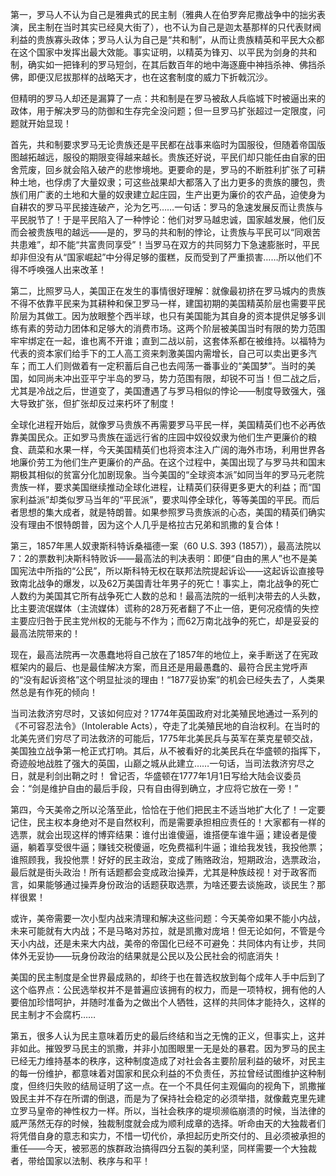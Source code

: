 第一，罗马人不认为自己是雅典式的民主制（雅典人在伯罗奔尼撒战争中的拙劣表演，民主制在当时其实已经臭大街了），也不认为自己是迦太基那样的只代表财阀利益的贵族寡头政体；罗马人认为自己是“共和制”，从而让贵族精英和平民大众都在这个国家中发挥出最大效能。事实证明，以精英为锋刃、以平民为剑身的共和制，确实如一把锋利的罗马短剑，在其后数百年的地中海逐鹿中神挡杀神、佛挡杀佛，即便汉尼拔那样的战略天才，也在这套制度的威力下折戟沉沙。

 但精明的罗马人却还是漏算了一点：共和制是在罗马被敌人兵临城下时被逼出来的政体，用于解决罗马的防御和生存完全没问题；但一旦罗马扩张超过一定限度，问题就开始显现！

 首先，共和制要求罗马无论贵族还是平民都在战事来临时为国服役，但随着帝国版图越拓越远，服役的期限变得越来越长。贵族还好说，平民们却只能任由自家的田舍荒废，回乡就会陷入破产的悲惨境地。更要命的是，罗马的不断胜利扩张了可耕种土地，也俘虏了大量奴隶；可这些战果却大都落入了出力更多的贵族的腰包，贵族们用广袤的土地和大量的奴隶建立起庄园，生产出更为廉价的农产品，迫使身为自耕农的罗马平民接连破产，沦为乞丐……一句话：罗马的急速发展反而让贵族与平民脱节了！于是平民陷入了一种悖论：他们对罗马越忠诚，国家越发展，他们反而会被贵族甩的越远——是的，罗马的共和制的悖论，让贵族与平民可以“同艰苦共患难”，却不能“共富贵同享受”！当罗马在双方的共同努力下急速膨胀时，平民却非但没有从“国家崛起”中分得足够的蛋糕，反而受到了严重损害……所以他们不得不呼唤强人出来改革！



第二，比照罗马人，美国正在发生的事情很好理解：就像最初挤在罗马城内的贵族不得不依靠平民来为其耕种和保卫罗马一样，建国初期的美国精英阶层也需要平民阶层为其做工。因为放眼整个西半球，也只有美国能为其自身的资本提供足够多训练有素的劳动力团体和足够大的消费市场。这两个阶层被美国当时有限的势力范围牢牢绑定在一起，谁也离不开谁；直到二战以前，这套体系都在被维持。以福特为代表的资本家们给手下的工人高工资来刺激美国内需增长，自己可以卖出更多汽车；而工人们则做着有一定积蓄后自己也去闯荡一番事业的“美国梦”。当时的美国，如同尚未冲出亚平宁半岛的罗马，势力范围有限，却锐不可当！但二战之后，尤其是冷战之后，世道变了，美国遭遇了与罗马相似的悖论——制度导致强大，强大导致扩张，但扩张却反过来朽坏了制度！  

全球化进程开始后，就像罗马贵族不再需要罗马平民一样，美国精英们也不必再依靠美国民众。正如罗马贵族在遥远行省的庄园中奴役奴隶为他们生产更廉价的粮食、蔬菜和水果一样，今天美国精英们也将资本注入广阔的海外市场，利用世界各地廉价劳工为他们生产更廉价的产品。在这个过程中，美国出现了与罗马共和国末期极其相似的贫富分化加剧现象。当今美国的“全球资本派”如同当年的罗马元老院贵族一样，要求美国继续推动全球化进程，让精英们获得更多更大的利益；而“国家利益派”却类似罗马当年的“平民派”，要求叫停全球化，等等美国的平民。而后者思想的集大成者，就是特朗普。如果参照罗马贵族派的心态，美国的精英们确实没有理由不恨特朗普，因为这个人几乎是格拉古兄弟和凯撒的复合体！





第三，1857年黑人奴隶斯科特诉桑福德一案（60 U.S. 393 (1857)），最高法院以7：2的票数判决斯科特败诉——最高法的判决表明：即便“自由的黑人”也不是美国宪法中所指的“公民”，所以斯科特无权在联邦法院提起诉讼——这起诉讼直接导致南北战争的爆发，以及62万美国青壮年男子的死亡！事实上，南北战争的死亡人数约为美国其它所有战争死亡人数的总和！最高法院的一纸判决带去的人头数，比主要流氓媒体（主流媒体）谎称的28万死者翻了不止一倍，更何况疫情的失控主要应归咎于民主党州权的无能与不作为；而62万南北战争的死亡，却是妥妥的最高法院带来的！ 

现在，最高法院再一次愚蠢地将自己放在了1857年的地位上，亲手断送了在宪政框架内的最后、也是最佳解决方案，而且还是用最愚蠢的、最符合民主党呼声的“没有起诉资格”这个明显扯淡的理由！“1877妥协案”的机会已经失去了，人类果然总是有作死的倾向！ 

当司法救济穷尽时，又该如何应对？1774年英国政府对北美殖民地通过一系列的《不可容忍法令》（Intolerable Acts），夺走了北美殖民地的自治权利。在当时的北美先贤们穷尽了司法救济的可能后，1775年北美民兵与英军在莱克星顿交战，美国独立战争第一枪正式打响。其后，从不被看好的北美民兵在华盛顿的指挥下，奇迹般地战胜了强大的英国，山巅之城从此建立……一句话，当司法救济穷尽之日，就是利剑出鞘之时！ 曾记否，华盛顿在1777年1月1日写给大陆会议委员会：“剑是维护自由的最后手段，只有自由得到确立，才应将它放在一旁！”



第四，今天美帝之所以沦落至此，恰恰在于他们把民主不适当地扩大化了！一定要记住，民主权本身绝对不是自然权利，而是需要承担相应责任的！大家都有一样的选票，就会出现这样的博弈结果：谁付出谁傻逼，谁搭便车谁牛逼；建设者是傻逼，躺着享受很牛逼；赚钱交税傻逼，吃免费福利牛逼；谁给我发钱，我投他票；谁照顾我，我投他票！好好的民主政治，变成了贿赂政治，短期政治，选票政治，最后就是街头政治！所有话题都会变成政治操弄，尤其是种族歧视！对于政客而言，如果能够通过操弄身份政治的话题获取选票，为啥还要去谈施政，谈民生？那样很累！ 

或许，美帝需要一次小型内战来清理和解决这些问题：今天美帝如果不能小内战，未来可能就有大内战；不是马略对苏拉，就是凯撒对庞培！但无论如何，不管是今天小内战，还是未来大内战，美帝的帝国化已经不可避免：共同体内有让步，共同体外无妥协——玩身份政治的结果就是公民以及公民社会的彻底消失！

 美国的民主制度是全世界最成熟的，却终于也在普选权放到每个成年人手中后到了这个临界点：公民选举权并不是普遍应该拥有的权力，而是一项特权，拥有他的人要倍加珍惜呵护，并随时准备为之做出个人牺牲，这样的共同体才能持久，这样的民主制才不会腐朽……





第五，很多人认为民主意味着历史的最后终结和当之无愧的正义，但事实上，这并非如此。摧毁罗马民主的凯撒，并非小加图眼里一无是处的暴君。因为罗马的民主已经无力维持基本的秩序，这种制度造成了对社会各主要阶层利益的破坏，对民主的每一份维护，都意味着对国家和民众利益的不负责任，苏拉曾经试图维护这种制度，但终归失败的结局证明了这一点。在一个不具任何主观偏向的视角下，凯撒摧毁民主并不存在所谓的倒退，而是为了保持社会稳定的必须举措，就像戴克里先建立罗马皇帝的神性权力一样。所以，当社会秩序的堤坝濒临崩溃的时候，当法律的威严荡然无存的时候，独裁制度就会成为顺利成章的选择。听命由天的大独裁者们将凭借自身的意志和实力，不惜一切代价，承担起历史所交付的、且必须被承担的重任——今天，被邪恶的族群政治搞得四分五裂的美利坚，同样需要一个大独裁者，带给国家以法制、秩序与和平！